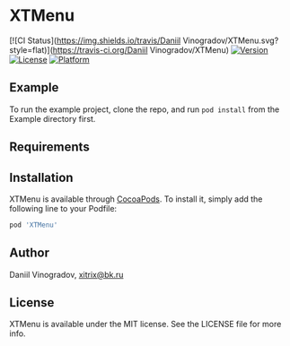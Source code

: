 # XTMenu

[![CI Status](https://img.shields.io/travis/Daniil Vinogradov/XTMenu.svg?style=flat)](https://travis-ci.org/Daniil Vinogradov/XTMenu)
[![Version](https://img.shields.io/cocoapods/v/XTMenu.svg?style=flat)](https://cocoapods.org/pods/XTMenu)
[![License](https://img.shields.io/cocoapods/l/XTMenu.svg?style=flat)](https://cocoapods.org/pods/XTMenu)
[![Platform](https://img.shields.io/cocoapods/p/XTMenu.svg?style=flat)](https://cocoapods.org/pods/XTMenu)

## Example

To run the example project, clone the repo, and run `pod install` from the Example directory first.

## Requirements

## Installation

XTMenu is available through [CocoaPods](https://cocoapods.org). To install
it, simply add the following line to your Podfile:

```ruby
pod 'XTMenu'
```

## Author

Daniil Vinogradov, xitrix@bk.ru

## License

XTMenu is available under the MIT license. See the LICENSE file for more info.
